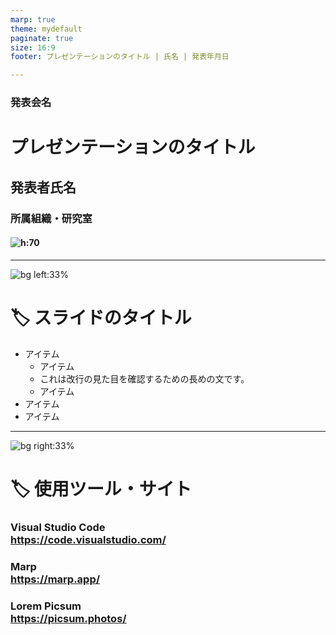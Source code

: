 ```yaml
---
marp: true
theme: mydefault
paginate: true
size: 16:9
footer: プレゼンテーションのタイトル | 氏名 | 発表年月日

---
```

<!-- _class: lead invert -->

### 発表会名

# **プレゼンテーションのタイトル**
## 発表者氏名

### 所属組織・研究室

#### ![h:70](https://www.tsukuba.ac.jp/assets/img/common/logo-w.svg)

---
![bg left:33%](https://picsum.photos/720?image=1035)

# :label: スライドのタイトル

- アイテム
    - アイテム
    - これは改行の見た目を確認するための長めの文です。
    - アイテム
- アイテム
- アイテム

---
![bg right:33%](https://picsum.photos/720?image=755)
<!-- _class: lead -->
<!-- _footer: '' -->

# :label: 使用ツール・サイト

### Visual Studio Code<br/>https://code.visualstudio.com/

### Marp<br/>https://marp.app/

### Lorem Picsum<br/>https://picsum.photos/
